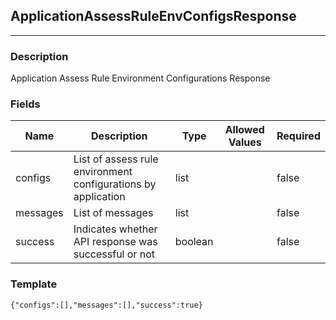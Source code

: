 ## ApplicationAssessRuleEnvConfigsResponse
---
### Description
Application Assess Rule Environment Configurations Response
### Fields
| Name | Description | Type | Allowed Values | Required |
| ---- | ----------- | ---- | -------------- | -------- |
| configs | List of assess rule environment configurations by application | list |  | false |
| messages | List of messages | list |  | false |
| success | Indicates whether API response was successful or not | boolean |  | false |
### Template
```
{"configs":[],"messages":[],"success":true}
```

